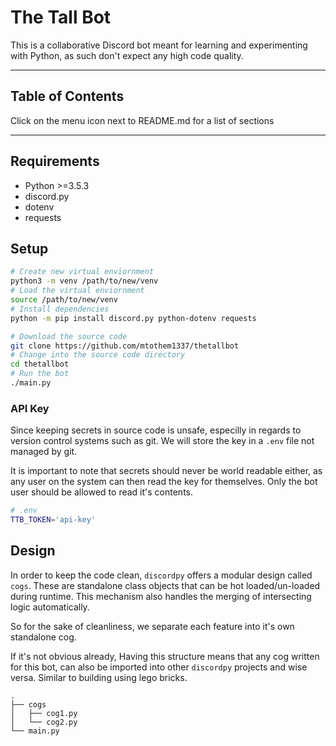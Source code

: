# The Tall Bot

This is a collaborative Discord bot meant for learning and experimenting with Python, as such don't expect any high code quality.

---

## Table of Contents
Click on the menu icon next to README.md for a list of sections

---

## Requirements

* Python >=3.5.3
* discord.py
* dotenv
* requests

## Setup

```sh
# Create new virtual enviornment
python3 -m venv /path/to/new/venv
# Load the virtual enviornment
source /path/to/new/venv
# Install dependencies
python -m pip install discord.py python-dotenv requests

# Download the source code
git clone https://github.com/mtothem1337/thetallbot
# Change into the source code directory
cd thetallbot
# Run the bot
./main.py
```

### API Key

Since keeping secrets in source code is unsafe, especilly in regards to version control systems such as git. We will store the key in a `.env` file not managed by git.

It is important to note that secrets should never be world readable either, as any user on the system can then read the key for themselves. Only the bot user should be allowed to read it's contents.

```sh
# .env
TTB_TOKEN='api-key'
```

## Design

In order to keep the code clean, `discordpy` offers a modular design called `cogs`. These are standalone class objects that can be hot loaded/un-loaded during runtime. This mechanism also handles the merging of intersecting logic automatically.

So for the sake of cleanliness, we separate each feature into it's own standalone cog.

If it's not obvious already, Having this structure means that any cog written for this bot, can also be imported into other `discordpy` projects and wise versa. Similar to building using lego bricks.

```
.
├── cogs
│   ├── cog1.py
│   └── cog2.py
└── main.py
```
